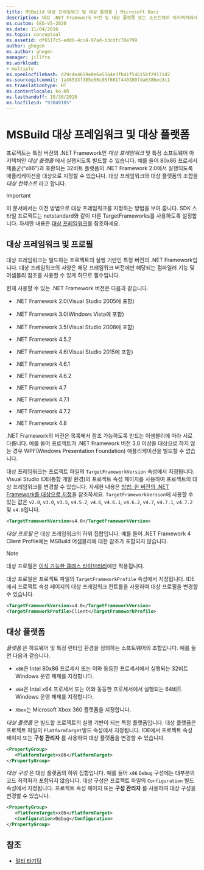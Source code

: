 ```yaml
---
title: MSBuild 대상 프레임워크 및 대상 플랫폼 | Microsoft Docs
description: 대상 .NET Framework 버전 및 대상 플랫폼 또는 소프트웨어 아키텍처에서 실행할 MSBuild 프로젝트를 빌드하는 방법을 알아봅니다.
ms.custom: SEO-VS-2020
ms.date: 11/04/2016
ms.topic: conceptual
ms.assetid: df6517c5-edd6-4cc4-97ad-b3cdfc78e799
author: ghogen
ms.author: ghogen
manager: jillfra
ms.workload:
- multiple
ms.openlocfilehash: d29c4e4659e8e6a5564e3fb41f54615bf29171d2
ms.sourcegitcommit: 1a36533f385e50c05f661f440380fda6386ed3c1
ms.translationtype: HT
ms.contentlocale: ko-KR
ms.lasthandoff: 10/30/2020
ms.locfileid: "93049105"
---
```

# <a name="msbuild-target-framework-and-target-platform"></a>MSBuild 대상 프레임워크 및 대상 플랫폼

프로젝트는 특정 버전의 .NET Framework인 *대상 프레임워크* 및 특정 소프트웨어 아키텍처인 *대상 플랫폼* 에서 실행되도록 빌드할 수 있습니다.  예를 들어 80x86 프로세서 제품군(“x86”)과 호환되는 32비트 플랫폼의 .NET Framework 2.0에서 실행되도록 애플리케이션을 대상으로 지정할 수 있습니다. 대상 프레임워크와 대상 플랫폼의 조합을 *대상 컨텍스트* 라고 합니다.

> [!IMPORTANT]
> 이 문서에서는 이전 방법으로 대상 프레임워크를 지정하는 방법을 보여 줍니다. SDK 스타일 프로젝트는 netstandard와 같이 다른 TargetFrameworks를 사용하도록 설정합니다. 자세한 내용은 [대상 프레임워크](/dotnet/standard/frameworks)를 참조하세요.

## <a name="target-framework-and-profile"></a>대상 프레임워크 및 프로필

 대상 프레임워크는 빌드하는 프로젝트의 실행 기반인 특정 버전의 .NET Framework입니다. 대상 프레임워크의 사양은 해당 프레임워크 버전에만 해당되는 컴파일러 기능 및 어셈블리 참조를 사용할 수 있게 하므로 필수입니다.

 현재 사용할 수 있는 .NET Framework 버전은 다음과 같습니다.

- .NET Framework 2.0(Visual Studio 2005에 포함)

- .NET Framework 3.0(Windows Vista에 포함)

- .NET Framework 3.5(Visual Studio 2008에 포함)

- .NET Framework 4.5.2

- .NET Framework 4.6(Visual Studio 2015에 포함)

- .NET Framework 4.6.1

- .NET Framework 4.6.2

- .NET Framework 4.7

- .NET Framework 4.7.1

- .NET Framework 4.7.2

- .NET Framework 4.8

.NET Framework의 버전은 목록에서 참조 가능하도록 만드는 어셈블리에 따라 서로 다릅니다. 예를 들어 프로젝트가 .NET Framework 버전 3.0 이상을 대상으로 하지 않는 경우 WPF(Windows Presentation Foundation) 애플리케이션을 빌드할 수 없습니다.

대상 프레임워크는 프로젝트 파일의 `TargetFrameworkVersion` 속성에서 지정됩니다. Visual Studio IDE(통합 개발 환경)의 프로젝트 속성 페이지를 사용하여 프로젝트의 대상 프레임워크를 변경할 수 있습니다. 자세한 내용은 [방법: 한 버전의 .NET Framework를 대상으로 지정](../ide/visual-studio-multi-targeting-overview.md)을 참조하세요. `TargetFrameworkVersion`에 사용할 수 있는 값은 `v2.0`, `v3.0`, `v3.5`, `v4.5.2`, `v4.6`, `v4.6.1`, `v4.6.2`, `v4.7`, `v4.7.1`, `v4.7.2` 및 `v4.8`입니다.

```xml
<TargetFrameworkVersion>v4.0</TargetFrameworkVersion>
```

 *대상 프로필* 은 대상 프레임워크의 하위 집합입니다. 예를 들어 .NET Framework 4 Client Profile에는 MSBuild 어셈블리에 대한 참조가 포함되지 않습니다.

 > [!NOTE]
 > 대상 프로필은 [이식 가능한 클래스 라이브러리](/dotnet/standard/cross-platform/cross-platform-development-with-the-portable-class-library)에만 적용됩니다.

 대상 프로필은 프로젝트 파일의 `TargetFrameworkProfile` 속성에서 지정됩니다. IDE에서 프로젝트 속성 페이지의 대상 프레임워크 컨트롤을 사용하여 대상 프로필을 변경할 수 있습니다.

```xml
<TargetFrameworkVersion>v4.0</TargetFrameworkVersion>
<TargetFrameworkProfile>Client</TargetFrameworkProfile>
```

## <a name="target-platform"></a>대상 플랫폼

 *플랫폼* 은 하드웨어 및 특정 런타임 환경을 정의하는 소프트웨어의 조합입니다. 예를 들면 다음과 같습니다.

- `x86`은 Intel 80x86 프로세서 또는 이와 동등한 프로세서에서 실행되는 32비트 Windows 운영 체제를 지정합니다.

- `x64`은 Intel x64 프로세서 또는 이와 동등한 프로세서에서 실행되는 64비트 Windows 운영 체제를 지정합니다.

- `Xbox`는 Microsoft Xbox 360 플랫폼을 지정합니다.

*대상 플랫폼* 은 빌드할 프로젝트의 실행 기반이 되는 특정 플랫폼입니다. 대상 플랫폼은 프로젝트 파일의 `PlatformTarget`빌드 속성에서 지정됩니다. IDE에서 프로젝트 속성 페이지 또는 **구성 관리자** 를 사용하여 대상 플랫폼을 변경할 수 있습니다.

```xml
<PropertyGroup>
   <PlatformTarget>x86</PlatformTarget>
</PropertyGroup>

```

*대상 구성* 은 대상 플랫폼의 하위 집합입니다. 예를 들어 `x86` `Debug` 구성에는 대부분의 코드 최적화가 포함되지 않습니다. 대상 구성은 프로젝트 파일의 `Configuration` 빌드 속성에서 지정됩니다. 프로젝트 속성 페이지 또는 **구성 관리자** 를 사용하여 대상 구성을 변경할 수 있습니다.

```xml
<PropertyGroup>
   <PlatformTarget>x86</PlatformTarget>
   <Configuration>Debug</Configuration>
</PropertyGroup>

```

## <a name="see-also"></a>참조

- [멀티 타기팅](../msbuild/msbuild-multitargeting-overview.md)
